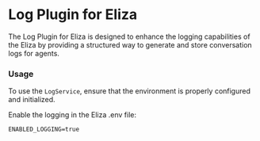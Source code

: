 # Log Plugin for Eliza

The Log Plugin for Eliza is designed to enhance the logging capabilities of the Eliza by providing a structured way to generate and store conversation logs for agents.

### Usage

To use the `LogService`, ensure that the environment is properly configured and initialized.

Enable the logging in the Eliza .env file:

```env
ENABLED_LOGGING=true
```
